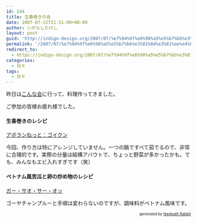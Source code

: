 ```yaml
---
id: 144
title: 生春巻きの会
date: 2007-07-22T21:51:00+00:00
author: いがらしたけし
layout: post
guid: 'http://indigo-design.org/2007/07/%e7%94%9f%e6%98%a5%e5%b7%bb%e3%81%8d%e3%81%ae%e4%bc%9a/'
permalink: '/2007/07/%e7%94%9f%e6%98%a5%e5%b7%bb%e3%81%8d%e3%81%ae%e4%bc%9a/'
redirect_to:
  - https://indigo-design.org/2007/07/%e7%94%9f%e6%98%a5%e5%b7%bb%e3%81%8d%e3%81%ae%e4%bc%9a/
categories:
  - 日々
tags:
  - 日々
---
```

<p>昨日は<a href="http://mixi.jp/view_event.pl?id=20210479&amp;comm_id=424026">こんな会</a>に行って、料理作ってきました。</p><p>ご参加の皆様お疲れ様でした。</p><h4>生春巻きのレシピ</h4><p><a href="http://www.apolan.jp/recipe/asian/asian08.html">アポランねっと：ゴイクン</a></p><p>今回、作り方は特にアレンジしていません。一つの鍋ですべて茹でるので、非常に合理的です。実際の分量は結構アバウトで、ちょっと野菜が多かったかも。でも、みんなもエビ入れすぎです（笑）</p><h4>ベトナム風苦瓜と卵の炒め物のレシピ</h4><p><a href="http://home.att.ne.jp/alpha/VN/cooking/recipe/kho-qua-xao.htm">ガー・サオ・サー・オッ</a></p><p>ゴーヤチャンプルーと手順は変わらないのですが、調味料がベトナム風味です。</p><!--feedpath info start--><div style="text-align: right;font-size: 10px">&nbsp;&nbsp;<span>generated by <a href="http://feedpath.jp" title="feedpath Rabbit" target="_blank">feedpath Rabbit</a></span></div><!--feedpath info end-->